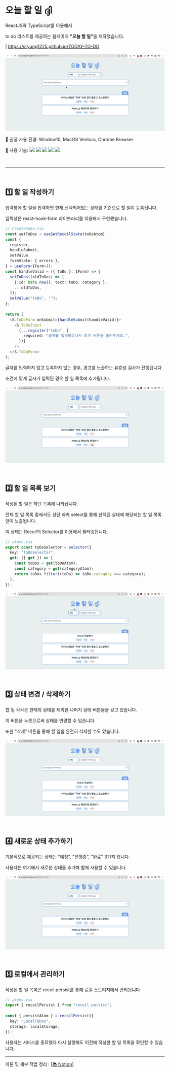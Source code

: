 # 오늘 할 일 ദ്ദി

ReactJS와 TypeScript를 이용해서 <br>

to do 리스트를 제공하는 웹페이지 <b>"오늘 할 일"</b>을 제작했습니다.

| https://sryung1225.github.io/TODAY-TO-DO

![today-to-do](./assets/all-in-one.gif) <br>

🚩 권장 사용 환경: Window10, MacOS Ventura, Chrome Browser <br>

🚩 사용 기술: <img src="https://img.shields.io/badge/React-61DAFB?style=flat-square&logo=React&logoColor=black"/> <img src="https://img.shields.io/badge/Typescript-3178C6?style=flat-square&logo=Typescript&logoColor=white"/> <img src="https://img.shields.io/badge/Recoil-3578E5?style=flat-square&logo=recoil&logoColor=white"/> <img src="https://img.shields.io/badge/Styled_Components-DB7093?style=flat-square&logo=styled-components&logoColor=white"/> <img src="https://img.shields.io/badge/React_Hook_Form-EC5990?style=flat-square&logo=reacthookform&logoColor=white"> <br>

<br>

---

<br>

## 1️⃣ 할 일 작성하기

입력창에 할 일을 입력하면 현재 선택되어있는 상태를 기준으로 할 일이 등록됩니다. <br>

입력창은 react-hook-form 라이브러리를 이용해서 구현했습니다. <br>

```typescript
// CreateToDo.tsx
const setToDos = useSetRecoilState(toDoAtom);
const {
  register,
  handleSubmit,
  setValue,
  formState: { errors },
} = useForm<IForm>();
const handleValid = ({ toDo }: IForm) => {
  setToDos((oldToDos) => [
    { id: Date.now(), text: toDo, category },
    ...oldToDos,
  ]);
  setValue("toDo", "");
};

return (
  <S.ToDoForm onSubmit={handleSubmit(handleValid)}>
    <S.ToDoInput
      {...register("toDo", {
        required: "글자를 입력하고나서 추가 버튼을 눌러주세요.",
      })}
    />
  </S.ToDoForm>
);
```

글자를 입력하지 않고 등록하지 않는 경우, 경고를 노출하는 유효성 검사가 진행됩니다. <br>

조건에 맞게 글자가 입력된 경우 할 일 목록에 추가됩니다. <br>

![할 일 작성하기](./assets/write-to-do.gif) <br>

<br>

## 2️⃣ 할 일 목록 보기

작성된 할 일은 하단 목록에 나타납니다. <br>

전체 할 일 목록 중에서도 상단 좌측 select를 통해 선택된 상태에 해당되는 할 일 목록만이 노출됩니다. <br>

이 상태는 Recoil의 Selector를 이용해서 필터링됩니다. <br>

```typescript
// atoms.tsx
export const toDoSelector = selector({
  key: "toDoSelector",
  get: ({ get }) => {
    const toDos = get(toDoAtom);
    const category = get(categoryAtom);
    return toDos.filter((toDo) => toDo.category === category);
  },
});
```

![할 일 목록보기](./assets/list-to-do.gif) <br>

<br>

## 3️⃣ 상태 변경 / 삭제하기

할 일 각각은 현재의 상태를 제외한 나머지 상태 버튼들을 갖고 있습니다. <br>

이 버튼을 누름으로써 상태를 변경할 수 있습니다. <br>

또한 "삭제" 버튼을 통해 할 일을 완전히 삭제할 수도 있습니다. <br>

![상태 변경 / 삭제하기](./assets/change-category.gif) <br>

<br>

## 4️⃣ 새로운 상태 추가하기

기본적으로 제공되는 상태는 "예정", "진행중", "완료" 3가지 입니다. <br>

사용자는 여기에서 새로운 상태를 추가해 함께 사용할 수 있습니다. <br>

![새로운 상태 추가하기](./assets/create-category.gif) <br>

<br>

## 5️⃣ 로컬에서 관리하기

작성된 할 일 목록은 recoil persist를 통해 로컬 스토리지에서 관리됩니다. <br>

```typescript
// atoms.tsx
import { recoilPersist } from "recoil-persist";

const { persistAtom } = recoilPersist({
  key: "LocalToDos",
  storage: localStorage,
});
```

사용자는 서비스를 종료했다 다시 실행해도 이전에 작성한 할 일 목록을 확인할 수 있습니다. <br>

---

이론 및 세부 작업 정리 : [[📚 Notion](https://eve1225.notion.site/6-8-6-5-6-19-TO-DO-LIST-db20b2d644bd41daa69e2b97309cf811?pvs=4)] <br>
